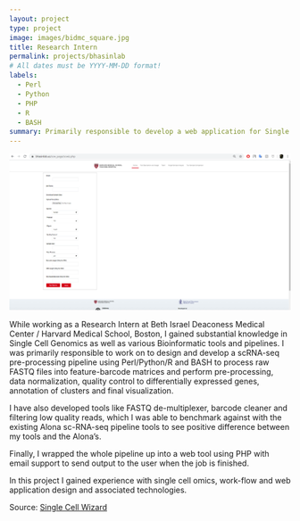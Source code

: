 ```yaml
---
layout: project
type: project
image: images/bidmc_square.jpg
title: Research Intern
permalink: projects/bhasinlab
# All dates must be YYYY-MM-DD format!
labels:
  - Perl
  - Python
  - PHP
  - R
  - BASH
summary: Primarily responsible to develop a web application for Single Cell RNA-seq Pre/Post processing pipeline.
---
```


<img class="ui medium right floated rounded image" src="../images/scwiz.PNG">

While working as a Research Intern at Beth Israel Deaconess Medical Center / Harvard Medical School, Boston, I gained substantial knowledge in Single Cell Genomics as well as various Bioinformatic tools and pipelines. I was primarily responsible to work on to design and develop a scRNA-seq pre-processing pipeline using Perl/Python/R and BASH to process raw FASTQ files into feature-barcode matrices and perform pre-processing, data normalization, quality control to differentially expressed genes, annotation of clusters and final visualization.

I have also developed tools like FASTQ de-multiplexer, barcode cleaner and filtering low quality reads, which I was able to benchmark against with the existing Alona sc-RNA-seq pipeline tools to see positive difference between my tools and the Alona’s.

Finally, I wrapped the whole pipeline up into a web tool using PHP with email support to send output to the user when the job is finished.

In this project I gained experience with single cell omics, work-flow and web application design and associated technologies.
 
Source: <a href="https://bhasinlab.us/scw_page/scwiz.php">Single Cell Wizard</a>
